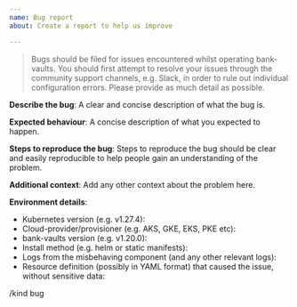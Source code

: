 ```yaml
---
name: Bug report
about: Create a report to help us improve

---
```


> Bugs should be filed for issues encountered whilst operating bank-vaults.
> You should first attempt to resolve your issues through the community support
> channels, e.g. Slack, in order to rule out individual configuration errors.
> Please provide as much detail as possible.

**Describe the bug**:
A clear and concise description of what the bug is.

**Expected behaviour**:
A concise description of what you expected to happen.

**Steps to reproduce the bug**:
Steps to reproduce the bug should be clear and easily reproducible to help people
gain an understanding of the problem.

**Additional context**:
Add any other context about the problem here.

**Environment details**:

- Kubernetes version (e.g. v1.27.4):
- Cloud-provider/provisioner (e.g. AKS, GKE, EKS, PKE etc):
- bank-vaults version (e.g. v1.20.0):
- Install method (e.g. helm or static manifests):
- Logs from the misbehaving component (and any other relevant logs):
- Resource definition (possibly in YAML format) that caused the issue, without sensitive data:

/kind bug
